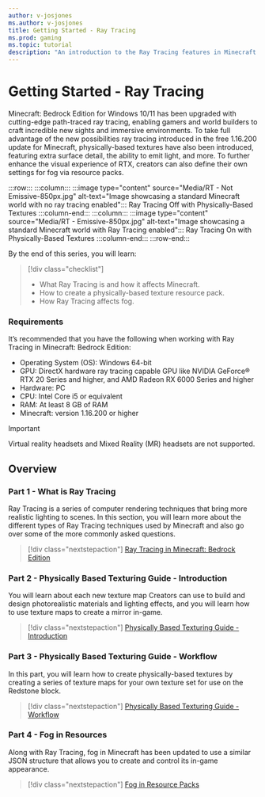```yaml
---
author: v-josjones
ms.author: v-josjones
title: Getting Started - Ray Tracing
ms.prod: gaming
ms.topic: tutorial
description: "An introduction to the Ray Tracing features in Minecraft: Bedrock Edition"
---
```


# Getting Started - Ray Tracing

Minecraft: Bedrock Edition for Windows 10/11 has been upgraded with cutting-edge path-traced ray tracing, enabling gamers and world builders to craft incredible new sights and immersive environments. To take full advantage of the new possibilities ray tracing introduced in the free 1.16.200 update for Minecraft, physically-based textures have also been introduced, featuring extra surface detail, the ability to emit light, and more. To further enhance the visual experience of RTX, creators can also define their own settings for fog via resource packs.

:::row:::
    :::column:::
        :::image type="content" source="Media/RT - Not Emissive-850px.jpg" alt-text="Image showcasing a standard Minecraft world with no ray tracing enabled":::
        Ray Tracing Off with Physically-Based Textures
    :::column-end:::
    :::column:::
        :::image type="content" source="Media/RT - Emissive-850px.jpg" alt-text="Image showcasing a standard Minecraft world with Ray Tracing enabled":::
        Ray Tracing On with Physically-Based Textures
    :::column-end:::
:::row-end:::

By the end of this series, you will learn:

> [!div class="checklist"]
>
> - What Ray Tracing is and how it affects Minecraft.
> - How to create a physically-based texture resource pack.
> - How Ray Tracing affects fog.

### Requirements

It’s recommended that you have the following when working with Ray Tracing in Minecraft: Bedrock Edition:

- Operating System (OS): Windows 64-bit
- GPU: DirectX hardware ray tracing capable GPU like NVIDIA GeForce® RTX 20 Series and higher, and AMD Radeon RX 6000 Series and higher
- Hardware: PC
- CPU: Intel Core i5 or equivalent
- RAM: At least 8 GB of RAM
- Minecraft: version 1.16.200 or higher

> [!IMPORTANT]
> Virtual reality headsets and Mixed Reality (MR) headsets are not supported.

## Overview

### Part 1 - What is Ray Tracing

Ray Tracing is a series of computer rendering techniques that bring more realistic lighting to scenes. In this section, you will learn more about the different types of Ray Tracing techniques used by Minecraft and also go over some of the more commonly asked questions.

> [!div class="nextstepaction"]
> [Ray Tracing in Minecraft: Bedrock Edition](Documents/RTX_WhatIsRayTracing.md)

### Part 2 - Physically Based Texturing Guide - Introduction

You will learn about each new texture map Creators can use to build and design photorealistic materials and lighting effects, and you will learn how to use texture maps to create a mirror in-game.

> [!div class="nextstepaction"]
> [Physically Based Texturing Guide - Introduction](Documents/RTX_PBRTexturingGuide_Intro.md)

### Part 3 - Physically Based Texturing Guide - Workflow

In this part, you will learn how to create physically-based textures by creating a series of texture maps for your own texture set for use on the Redstone block.

> [!div class="nextstepaction"]
> [Physically Based Texturing Guide - Workflow](Documents/RTX_PBRTexturingGuide_Workflow.md)

### Part 4 - Fog in Resources

Along with Ray Tracing, fog in Minecraft has been updated to use a similar JSON structure that allows you to create and control its in-game appearance.

> [!div class="nextstepaction"]
> [Fog in Resource Packs](../../FogInResourcePacks.md)
